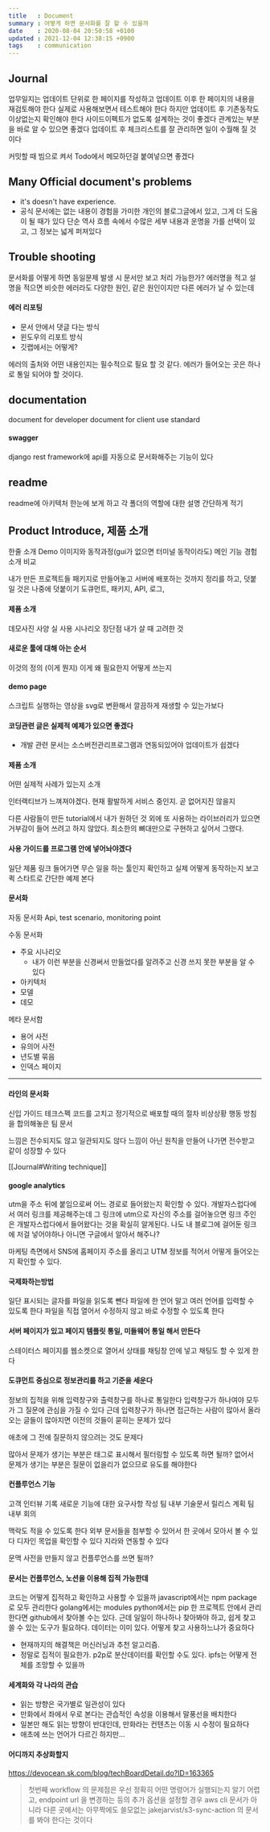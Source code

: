 ```yaml
---
title   : Document
summary : 어떻게 하면 문서화를 잘 할 수 있을까
date    : 2020-08-04 20:50:58 +0100
updated : 2021-12-04 12:38:15 +0900
tags    : communication
---
```


## Journal
업무일지는 업데이트 단위로 한 페이지를 작성하고
업데이트 이후 한 페이지의 내용을 재검토해야 한다
실제로 사용해보면서 테스트해야 한다
하지만 업데이트 후 기존동작도 이상없는지 확인해야 한다
사이드이펙트가 없도록 설계하는 것이 좋겠다
관계있는 부분을 바로 알 수 있으면 좋겠다
업데이트 후 체크리스트를 잘 관리하면 일이 수월해 질 것이다

커밋할 때 빔으로 켜서 Todo에서 메모하던걸 붙여넣으면 좋겠다

## Many Official document's problems
- it's doesn't have experience.
- 공식 문서에는 없는 내용이 경험을 가미한 개인의 블로그글에서 있고, 그게 더 도움이 될 때가 있다
단순 역사 흐름 속에서 수많은 세부 내용과 운명을 가를 선택이 있고, 그 정보는 넓게 퍼져있다

## Trouble shooting
문서화를 어떻게 하면 동일문제 발생 시 문서만 보고 처리 가능한가?
에러명을 적고 설명을 적으면 비슷한 에러라도 다양한 원인, 같은 원인이지만 다른 에러가 날 수 있는데

#### 에러 리포팅
- 문서 안에서 댓글 다는 방식
- 윈도우의 리포트 방식
- 깃랩에서는 어떻게?

에러의 출처와 어떤 내용인지는 필수적으로 필요 할 것 같다.
에러가 들어오는 곳은 하나로 통일 되어야 할 것이다.

## documentation
document for developer
document for client
use standard

#### swagger
django rest framework에 api를 자동으로 문서화해주는 기능이 있다

## readme
readme에 아키텍처 한눈에 보게 하고
각 폴더의 역할에 대한 설명 간단하게 적기

## Product Introduce, 제품 소개
한줄 소개
Demo
이미지와 동작과정(gui가 없으면 터미널 동작이라도)
메인 기능
경험 소개
비교

내가 만든 프로젝트들 패키지로 만들어놓고
서버에 배포하는 것까지 정리를 하고, 덧붙일 것은 나중에 덧붙이기
도큐먼트, 패키지, API, 로그,

#### 제품 소개
데모사진
사양
실 사용 시나리오
장단점
내가 살 때 고려한 것

#### 새로운 툴에 대해 아는 순서
이것의 정의 (이게 뭔지)
이게 왜 필요한지
어떻게 쓰는지

#### demo page
스크립트 실행하는 영상을 svg로 변환해서 깔끔하게 재생할 수 있는가보다

#### 코딩관련 글은 실제적 예제가 있으면 좋겠다
+ 개발 관련 문서는 소스버전관리프로그램과 연동되있어야 업데이트가 쉽겠다

#### 제품 소개
어떤 실제적 사례가 있는지 소개

인터랙티브가 느껴져야겠다. 현재 활발하게 서비스 중인지. 곧 없어지진 않을지

다른 사람들이 만든 tutorial에서 내가 원하던 것 외에 또 사용하는 라이브러리가
있으면 거부감이 들어 쓰려고 하지 않았다. 최소한의 뼈대만으로 구현하고 싶어서
그랬다.

#### 사용 가이드를 프로그램 안에 넣어놔야겠다

일단 제품 링크 들어가면
무슨 일을 하는 툴인지 확인하고
실제 어떻게 동작하는지 보고
퀵 스타트로 간단한 예제 본다

#### 문서화
자동 문서화
Api, test scenario, monitoring point

수동 문서화
- 주요 시나리오
    - 내가 이런 부분을 신경써서 만들었다를 알려주고 신경 쓰지 못한 부분을 알 수 있다
- 아키텍처
- 모델
- 데모

메타 문서함
- 용어 사전
- 유의어 사전
- 년도별 묶음
- 인덱스 페이지

-----------------------------------------------------------------------

#### 라인의 문서화
신입 가이드
테크스펙
코드를 고치고 정기적으로 배포할 때의 절차
비상상황 행동 방침을 합의해놓은 팀 문서

느낌은 전수되지도 않고 일관되지도 않다
느낌이 아닌 원칙을 만들어 나가면 전수받고 같이 성장할 수 있다

[[Journal#Writing technique]]

#### google analytics
utm을 주소 뒤에 붙임으로써 어느 경로로 들어왔는지 확인할 수 있다.
개발자스럽다에서 여러 링크를 제공해주는데 그 링크에 utm으로 자신의 주소를
걸어놓으면 링크 주인은 개발자스럽다에서 들어왔다는 것을 확실히 알게된다.
나도 내 블로그에 걸어둔 링크에 저걸 넣어야하나 아니면 구글에서 알아서 해주나?

마케팅 측면에서 SNS에 홈페이지 주소를 올리고 UTM 정보를 적어서 어떻게 들어오는지
확인할 수 있다.

#### 국제화하는방법
일단 표시되는 글자를 파일을 읽도록 뺀다
파일에 한 언어 말고 여러 언어를 입력할 수 있도록 한다
파일을 직접 열어서 수정하지 않고 바로 수정할 수 있도록 한다

#### 서버 페이지가 있고 페이지 템플릿 통일, 미들웨어 통일 해서 만든다
스테이터스 페이지를 웹소켓으로 열어서
상태를 채팅창 안에 넣고 채팅도 할 수 있게 한다

#### 도큐먼트 중심으로 정보관리를 하고 기준을 세운다
정보의 집적을 위해 입력창구와 출력창구를 하나로 통일한다
입력창구가 하나여야 모두가 그 질문에 관심을 가질 수 있다
근데 입력창구가 하나면 접근하는 사람이 많아서 올라오는 글들이 많아지면 이전의
것들이 묻히는 문제가 있다

애초에 그 전에 질문하지 않으려는 것도 문제다

많아서 문제가 생기는 부분은 태그로 표시해서 필터링할 수 있도록 하면 될까?
없어서 문제가 생기는 부분은 질문이 없을리가 없으므로 유도를 해야한다

#### 컨플루언스 기능
고객 인터뷰 기록
새로운 기능에 대한 요구사항 작성
팀 내부 기술문서
릴리스 계획
팀 내부 회의

맥락도 적을 수 있도록 한다
외부 문서들을 첨부할 수 있어서 한 곳에서 모아서 볼 수 있다
디자인 목업을 확인할 수 있다
지라와 연동할 수 있다

문맥 사전을 만들지 않고 컨플루언스를 쓰면 될까?

#### 문서는 컨플루언스, 노션을 이용해 집적 가능한데
코드는 어떻게 집적하고 확인하고 사용할 수 있을까
javascript에서는 npm package로 모두 관리한다
golang에서는 modules
python에서는 pip
한 프로젝트 안에서 관리한다면 github에서 찾아볼 수는 있다.
근데 일일이 하나하나 찾아봐야 하고, 쉽게 찾고 쓸 수 있는 도구가 필요하다.
데이터는 이미 있다. 어떻게 찾고 사용하느냐가 중요하다
- 현재까지의 해결책은 머신러닝과 추천 알고리즘.
- 정말로 집적이 필요한가. p2p로 분산데이터를 확인할 수도 있다. ipfs는 어떻게
  전체를 조망할 수 있을까

#### 세계화와 각 나라의 관습
- 읽는 방향은 국가별로 일관성이 있다
- 만화에서 좌에서 우로 본다는 관습적인 속성을 이용해서 말풍선을 배치한다
- 일본만 해도 읽는 방향이 반대인데, 만화라는 컨텐츠는 이동 시 수정이 필요하다
- 애초에 쓰는 언어가 다르긴 하지만...

#### 어디까지 추상화할지
https://devocean.sk.com/blog/techBoardDetail.do?ID=163365
> 첫번째 workflow 의 문제점은 우선 정확히 어떤 명령어가 실행되는지 알기 어렵고, endpoint url 을 변경하는 등의 추가 옵션을 설정할 경우 aws cli 문서가 아니라 다른 곳에서는 아무짝에도 쓸모없는 jakejarvist/s3-sync-action 의 문서를 봐야 한다는 것이다
